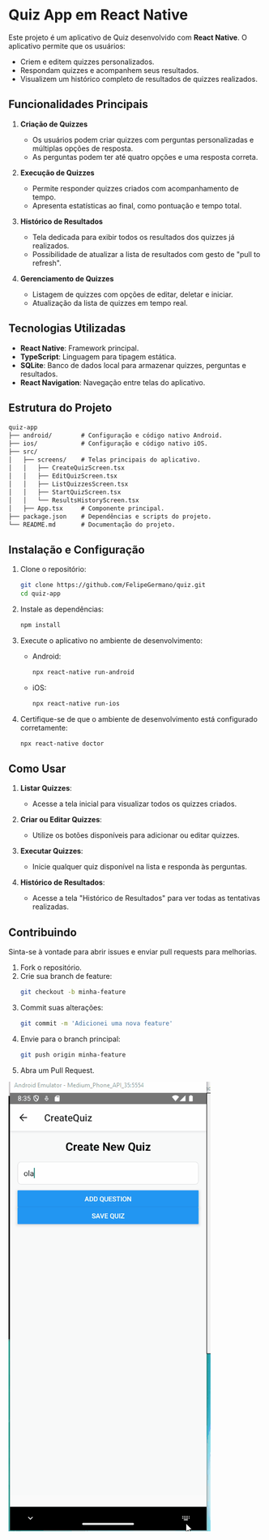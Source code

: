# Quiz App em React Native

Este projeto é um aplicativo de Quiz desenvolvido com **React Native**. O aplicativo permite que os usuários:

- Criem e editem quizzes personalizados.
- Respondam quizzes e acompanhem seus resultados.
- Visualizem um histórico completo de resultados de quizzes realizados.

## Funcionalidades Principais

1. **Criação de Quizzes**
   - Os usuários podem criar quizzes com perguntas personalizadas e múltiplas opções de resposta.
   - As perguntas podem ter até quatro opções e uma resposta correta.

2. **Execução de Quizzes**
   - Permite responder quizzes criados com acompanhamento de tempo.
   - Apresenta estatísticas ao final, como pontuação e tempo total.

3. **Histórico de Resultados**
   - Tela dedicada para exibir todos os resultados dos quizzes já realizados.
   - Possibilidade de atualizar a lista de resultados com gesto de "pull to refresh".

4. **Gerenciamento de Quizzes**
   - Listagem de quizzes com opções de editar, deletar e iniciar.
   - Atualização da lista de quizzes em tempo real.

## Tecnologias Utilizadas

- **React Native**: Framework principal.
- **TypeScript**: Linguagem para tipagem estática.
- **SQLite**: Banco de dados local para armazenar quizzes, perguntas e resultados.
- **React Navigation**: Navegação entre telas do aplicativo.

## Estrutura do Projeto

```
quiz-app
├── android/        # Configuração e código nativo Android.
├── ios/            # Configuração e código nativo iOS.
├── src/
│   ├── screens/    # Telas principais do aplicativo.
│   │   ├── CreateQuizScreen.tsx
│   │   ├── EditQuizScreen.tsx
│   │   ├── ListQuizzesScreen.tsx
│   │   ├── StartQuizScreen.tsx
│   │   └── ResultsHistoryScreen.tsx
│   ├── App.tsx     # Componente principal.
├── package.json    # Dependências e scripts do projeto.
└── README.md       # Documentação do projeto.
```

## Instalação e Configuração

1. Clone o repositório:
   ```bash
   git clone https://github.com/FelipeGermano/quiz.git
   cd quiz-app
   ```

2. Instale as dependências:
   ```bash
   npm install
   ```

3. Execute o aplicativo no ambiente de desenvolvimento:
   - Android:
     ```bash
     npx react-native run-android
     ```
   - iOS:
     ```bash
     npx react-native run-ios
     ```

4. Certifique-se de que o ambiente de desenvolvimento está configurado corretamente:
   ```bash
   npx react-native doctor
   ```

## Como Usar

1. **Listar Quizzes**:
   - Acesse a tela inicial para visualizar todos os quizzes criados.

2. **Criar ou Editar Quizzes**:
   - Utilize os botões disponíveis para adicionar ou editar quizzes.

3. **Executar Quizzes**:
   - Inicie qualquer quiz disponível na lista e responda às perguntas.

4. **Histórico de Resultados**:
   - Acesse a tela "Histórico de Resultados" para ver todas as tentativas realizadas.

## Contribuindo

Sinta-se à vontade para abrir issues e enviar pull requests para melhorias.

1. Fork o repositório.
2. Crie sua branch de feature:
   ```bash
   git checkout -b minha-feature
   ```
3. Commit suas alterações:
   ```bash
   git commit -m 'Adicionei uma nova feature'
   ```
4. Envie para o branch principal:
   ```bash
   git push origin minha-feature
   ```
5. Abra um Pull Request.

![quiz](https://github.com/FelipeGermano/quiz/blob/main/src/assets/quiz.gif)
